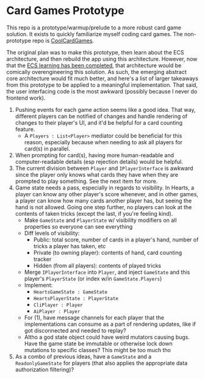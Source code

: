 # Card Games Prototype

This repo is a prototype/warmup/prelude to a more robust card game solution. It exists to quickly familiarize myself
coding card games. The non-prototype repo is [CoolCardGames](https://github.com/sawyerwatts/CoolCardGames).

The original plan was to make this prototype, then learn about the ECS architecture, and then rebuild the app using this
architecture. However, now that
the [ECS learning has been completed](https://github.com/sawyerwatts/EntityComponentSystem), that architecture would be
comically overengineering this solution. As such, the emerging abstract core architecture would fit much better, and
here's a list of larger takeaways from this prototype to be applied to a meaningful implementation. That said, the user
interfacing code is the most awkward (possibly because I never do frontend work).

1. Pushing events for each game action seems like a good idea. That way, different players can be notified of changes
   and handle rendering of changes to their player's UI, and it'd be helpful for a card counting feature.
    - A `Players : List<Player>` mediator could be beneficial for this reason, especially because when needing to ask
      all players for card(s) in parallel.
2. When prompting for card(s), having more human-readable and computer-readable details (esp rejection details) would be
   helpful.
3. The current division between `Player` and `IPlayerInterface` is awkward since the player only knows what cards they
   have when they are prompted to play something. See the next item for more.
4. Game state needs a pass, especially in regards to visibility. In Hearts, a player can know any other player's score
   whenever, and in other games, a player can know how many cards another player has, but seeing the hand is not
   allowed. Going one step further, no players can look at the contents of taken tricks (except the last, if you're
   feeling kind).
    - Make `GameState` and `PlayerState` w/ visibility modifiers on all properties so everyone can see everything
    - Diff levels of visibility:
        - Public: total score, number of cards in a player's hand, number of tricks a player has taken, etc
        - Private (to owning player): contents of hand, card counting tracker
        - Hidden (from all players): contents of played tricks
    - Merge `IPlayerInterface` into `Player`, and inject `GameState` and this player's `PlayerState` (or index w/in
      `GameState.Players`)
    - Implement:
        - `HeartsGameState : GameState`
        - `HeartsPlayerState : PlayerState`
        - `CliPlayer : Player`
        - `AiPlayer : Player`
    - For (1), have message channels for each player that the implementations can consume as a part of rendering
      updates, like if got disconnected and needed to replay?
    - Altho a god state object could have weird mutators causing bugs. Have the game state be immutable or
      otherwise lock down mutations to specific classes? This might be too much tho
5. As a combo of previous ideas, have a `GameState` and a `ReadonlyGameState` for players (that also
   applies the appropriate data authorization filtering)?


